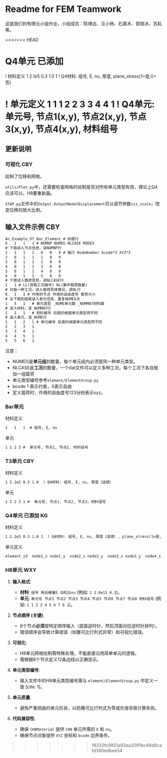 # Readme for FEM Teamwork

这是我们的有限元小组作业，小组成员：陈博远、汪小杨、石嘉木、郭锐冰、苏耘希。

<<<<<<< HEAD
# Q4单元 已添加
! 材料定义
1 2.1e5 0.3 1.0 1  ! Q4材料: 组号, E, nu, 厚度, plane_stress(1=是,0=否)

! 单元定义
1 1 1 2 2 3 3 4 4 1  ! Q4单元: 单元号, 节点1(x,y), 节点2(x,y), 节点3(x,y), 节点4(x,y), 材料组号
=======
## 更新说明

### 可视化 CBY

绘制了位移和网格。

``utils/Plot.py``中，还需要检查网格的绘制是否对所有单元类型有效，理论上Q4应该可以，H8要重新画。

``STAP.py``文件中的``Output.OutputNodalDisplacement``可以调节参数``vis_scale``，改变位移的放大比例。

## 输入文件示例 CBY

```txt
An_Example_Of_Bar_Element # 标题行
6   1   1   1 # NUMNP NUMEG NLCASE MODEX
# 下面读入节点信息，读NUMNP行
1   1   1   1   0   0   0 # 每行 NodeNumber bcode*3 XYZ*3 
2   0   1   1   1   0   0
3   0   1   1   2   0   0
4   0   1   1   3   0   0
5   0   1   1   4   0   0
6   0   1   1   5   0   0
# 下面读入载荷信息，读NLCASE行
1   1 # LL(荷载工况编号) NL(集中载荷数量)
# 对每一种工况，读入载荷具体情况，读NL行
6   1   1 # 作用的节点 作用的自由度号 载荷大小
# 从下面到结尾读入单元信息，重复NUMEG次
1   5   1   # 单元类型 _NUME单元数 _NUMMAT材料数
# 读入材料，读_NUMMAT行
1   1   1   # 材料编号 后面的根据单元类型而不同
# 读入单元，读_NUME行
1   1   2   1 # 单元编号 后面的根据单元类型而不同
2   2   3   1
3   3   4   1
4   4   5   1
5   5   6   1
```

注意：

- NUMEG是**单元组**的数量，每个单元组内必须是同一种单元类型。
- NLCASE是**工况**的数量，一个dat文件可以定义多种工况，每个工况下各自施加一组载荷
- 单元类型编号参考``element/ElementGroup.py``
- bcode 1 表示约束，0表示自由
- 定义载荷时，作用的自由度号123分别表示xyz。

### Bar单元

材料定义

```txt
1   1   1  # 组号, E, nu
```

单元

```txt
1 1 2 3 #  单元号, 节点1, 节点2, 材料组号
```

### T3单元 CBY

材料定义

```txt
1 2.1e5 0.3 1.0  ! Q4材料: 组号, E, nu, 厚度（选填）
```

单元

```txt
1 1 2 3 1 #  单元号, 节点1, 节点2, 节点3，材料组号
```

### Q4单元 已添加 KG

材料定义

```txt
1 2.1e5 0.3 1.0 1  ! Q4材料: 组号, E, nu, 厚度（选填）, plane_stress(1=是,0=否，选填)
```

单元定义

```txt
element_id  node1_x node1_y  node2_x node2_y  node3_x node3_y  node4_x node4_y  material_set
```

### H8单元 WXY

1.  **输入格式**:
    * **材料**: `组号 杨氏模量E 泊松比nu` (例如: `1 2.0e11 0.3`)。
    * **单元**: `单元号 节点1 节点2 节点3 节点4 节点5 节点6 节点7 节点8 材料组号` (例如: `1 1 2 3 4 5 6 7 8 1`)。

2.  **节点顺序 (关键)**:
    * 8个节点**必须**按特定顺序输入（底面逆时针，然后顶面对应逆时针排列）。
    * 错误顺序会导致计算错误（如雅可比行列式异常）和可视化错误。

3.  **可视化**:
    * H8单元网格绘制需特殊处理，不能直接沿用简单单元的逻辑。
    * 需根据8个节点定义12条边线以正确显示。

4.  **单元类型编号**:
    * 输入文件中的H8单元类型编号需与 `element/ElementGroup.py` 中定义一致 [cite: 1]。

5.  **单元质量**:
    * 避免严重扭曲的单元形状，以防雅可比行列式为零或负值导致计算失败。

6.  **代码兼容性**:
    * 确保 `CH8Material` 提供 `CH8` 单元所需的 `E` 和 `nu`。
    * 确保节点对象提供 `XYZ` 坐标和 `bcode` 边界条件。
>>>>>>> 18332fc9801a92ea2091bc48d6cafd390edbee54
